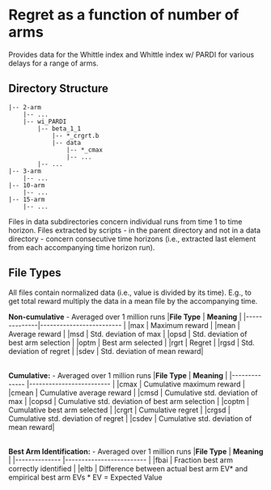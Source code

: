 # **Regret as a function of number of arms**
Provides data for the Whittle index and Whittle index w/ PARDI for various delays for a range of arms.

## **Directory Structure**
```
|-- 2-arm
    |-- ...
    |-- wi_PARDI
        |-- beta_1_1 
            |-- *_crgrt.b
            |-- data
                |-- *_cmax
                |-- ...
        |-- ...
|-- 3-arm
    |-- ...
|-- 10-arm
    |-- ...
|-- 15-arm
    |-- ...
```


Files in data subdirectories concern individual runs from time 1 to time horizon. Files extracted by scripts - in the parent directory and not in a data directory - concern consecutive time horizons (i.e., extracted last element from each accompanying time horizon run).

## **File Types**
All files contain normalized data (i.e., value is divided by its time). E.g., to get total reward multiply the data in a mean file by the accompanying time.

**Non-cumulative** - Averaged over 1 million runs
|**File Type** | **Meaning**                  |
|--------------|-------------------------     |
|max           | Maximum reward               |
|mean          | Average reward               |
|msd           | Std. deviation of max        |
|opsd          | Std. deviation of best arm selection   |
|optm          | Best arm selected            |
|rgrt          | Regret          |
|rgsd          | Std. deviation of regret     |
|sdev          | Std. deviation of mean reward|

\
**Cumulative:** - Averaged over 1 million runs
|**File Type**  | **Meaning**                             |
|-------------- |-------------------------                |
|cmax           | Cumulative maximum reward               |
|cmean          | Cumulative average reward               |
|cmsd           | Cumulative std. deviation of max        |
|copsd          | Cumulative std. deviation of best arm selection   |
|coptm          | Cumulative best arm selected            |
|crgrt          | Cumulative regret          |
|crgsd          | Cumulative std. deviation of regret     |
|csdev          | Cumulative std. deviation of mean reward|

\
**Best Arm Identification:** - Averaged over 1 million runs
|**File Type**  | **Meaning**                             |
|-------------- |-------------------------                |
|fbai           | Fraction best arm correctly identified         |
|eltb           | Difference between actual best arm EV* and empirical best arm EVs
\* EV = Expected Value 
